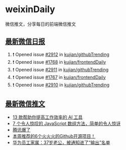 # weixinDaily
微信推文，分享每日的前端微信推文

## [最新微信日报](https://github.com/kujian/weixinDaily/issues)

<!--START_SECTION:activity-->
1. ❗ Opened issue [#2912](https://github.com/kujian/githubTrending/issues/2912) in [kujian/githubTrending](https://github.com/kujian/githubTrending)
2. ❗ Opened issue [#1768](https://github.com/kujian/frontendDaily/issues/1768) in [kujian/frontendDaily](https://github.com/kujian/frontendDaily)
3. ❗ Opened issue [#2911](https://github.com/kujian/githubTrending/issues/2911) in [kujian/githubTrending](https://github.com/kujian/githubTrending)
4. ❗ Opened issue [#1767](https://github.com/kujian/frontendDaily/issues/1767) in [kujian/frontendDaily](https://github.com/kujian/frontendDaily)
5. ❗ Opened issue [#2910](https://github.com/kujian/githubTrending/issues/2910) in [kujian/githubTrending](https://github.com/kujian/githubTrending)
<!--END_SECTION:activity-->


## [最新微信推文](https://weixin.qdkfweb.cn/)

<!-- BLOG-POST-LIST:START -->
- [13 款帮助你提高工作效率的 AI 工具](https://weixin.qdkfweb.cn/63606.html)
- [7 个令人惊叹的 JavaScript 数组方法，简单的令人惊讶](https://weixin.qdkfweb.cn/63607.html)
- [腾讯爆了](https://weixin.qdkfweb.cn/63611.html)
- [本周推荐的6个火火火的Github开源项目！](https://weixin.qdkfweb.cn/63630.html)
- [华为员工家属：37岁老公，被通知进了“输出”名单](https://weixin.qdkfweb.cn/63619.html)
<!-- BLOG-POST-LIST:END -->